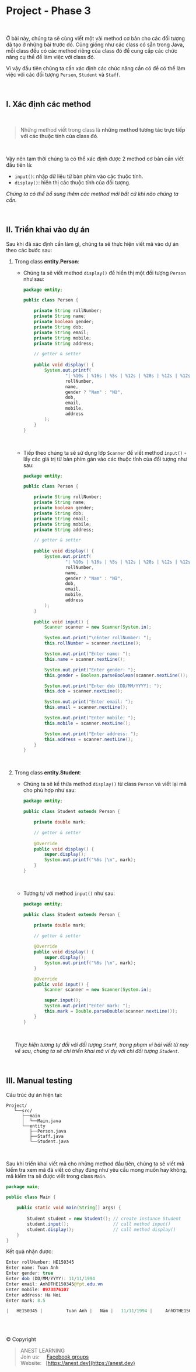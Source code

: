 # Project - Phase 3

<br />

Ở bài này, chúng ta sẽ cùng viết một vài method cơ bản cho các đối tượng đã tạo ở những bài trước đó. Cũng giống như các class có sẵn trong Java, mỗi class đều có các method riêng của class đó để cung cấp các chức năng cụ thể để làm việc với class đó.

Vì vậy đầu tiên chúng ta cần xác định các chức năng cần có để có thể làm việc với các đối tượng `Person`, `Student` và `Staff`.

<br />

## I. Xác định các method

<br />

> Những method viết trong class là **những method tương tác trực tiếp với các thuộc tính của class đó**.

<br />

Vậy nên tạm thời chúng ta có thể xác định được 2 method cơ bản cần viết đầu tiên là:
- `input()`: nhập dữ liệu từ bàn phím vào các thuộc tính.
- `display()`: hiển thị các thuộc tính của đối tượng.

*Chúng ta có thể bổ sung thêm các method mới bất cứ khi nào chúng ta cần.*

<br />

## II. Triển khai vào dự án

Sau khi đã xác định cần làm gì, chúng ta sẽ thực hiện viết mã vào dự án theo các bước sau:

1. Trong class **entity.Person**:
    - Chúng ta sẽ viết method `display()` để hiển thị một đối tượng `Person` như sau:

      ```java
      package entity;

      public class Person {

          private String rollNumber;
          private String name;
          private boolean gender;
          private String dob;
          private String email;
          private String mobile;
          private String address;

          // getter & setter
          
          public void display() {
              System.out.printf(
                      "| %10s | %16s | %5s | %12s | %28s | %12s | %12s |",
                      rollNumber,
                      name,
                      gender ? "Nam" : "Nữ",
                      dob,
                      email,
                      mobile,
                      address
              );
          }
      }
      ```

    <br />

    - Tiếp theo chúng ta sẽ sử dụng lớp `Scanner` để viết method `input()` - lấy các giá trị từ bàn phím gán vào các thuộc tính của đối tượng như sau:

      ```java
      package entity;

      public class Person {

          private String rollNumber;
          private String name;
          private boolean gender;
          private String dob;
          private String email;
          private String mobile;
          private String address;

          // getter & setter
          
          public void display() {
              System.out.printf(
                      "| %10s | %16s | %5s | %12s | %28s | %12s | %12s |",
                      rollNumber,
                      name,
                      gender ? "Nam" : "Nữ",
                      dob,
                      email,
                      mobile,
                      address
              );
          }
          
          public void input() {
              Scanner scanner = new Scanner(System.in);

              System.out.print("\nEnter rollNumber: ");
              this.rollNumber = scanner.nextLine();

              System.out.print("Enter name: ");
              this.name = scanner.nextLine();

              System.out.print("Enter gender: ");
              this.gender = Boolean.parseBoolean(scanner.nextLine());

              System.out.print("Enter dob (DD/MM/YYYY): ");
              this.dob = scanner.nextLine();

              System.out.print("Enter email: ");
              this.email = scanner.nextLine();

              System.out.print("Enter mobile: ");
              this.mobile = scanner.nextLine();

              System.out.print("Enter address: ");
              this.address = scanner.nextLine();
          }
      }
      ```

      <br />
    
2. Trong class **entity.Student**:
    - Chúng ta sẽ kế thừa method `display()` từ class `Person` và viết lại mã cho phù hợp như sau: 
    
      ```java
      package entity;

      public class Student extends Person {

          private double mark;

          // getter & setter
          
          @Override
          public void display() {
              super.display();
              System.out.printf("%6s |\n", mark);
          }
      }
      ```

      <br />
      
      
    - Tương tự với method `input()` như sau:
    
      ```java
      package entity;

      public class Student extends Person {

          private double mark;

          // getter & setter
          
          @Override
          public void display() {
              super.display();
              System.out.printf("%6s |\n", mark);
          }

          @Override
          public void input() {
              Scanner scanner = new Scanner(System.in);

              super.input();
              System.out.print("Enter mark: ");
              this.mark = Double.parseDouble(scanner.nextLine());
          }
      }
      ```
      
      <br />
      
    *Thực hiện tương tự đối với đối tượng `Staff`, trong phạm vi bài viết từ nay về sau, chúng ta sẽ chỉ triển khai mã ví dụ với chỉ đối tượng `Student`.*
    
<br />

## III. Manual testing

Cấu trúc dự án hiện tại:
```
Project/
   └──src/  
      ├──main
      │  └──Main.java
      └──entity 
         ├──Person.java
         ├──Staff.java
         └──Student.java
```

<br />

Sau khi triển khai viết mã cho những method đầu tiên, chúng ta sẽ viết mã kiểm tra xem mã đã viết có chạy đúng như yêu cầu mong muốn hay không, mã kiểm tra sẽ được viết trong class `Main`.

```java
package main;

public class Main {

    public static void main(String[] args) {
    
        Student student = new Student(); // create instance Student
        student.input();                 // call method input()
        student.display();               // call method display()
    }
}
```

Kết quả nhận được:

```java
Enter rollNumber: HE150345
Enter name: Tuan Anh
Enter gender: true
Enter dob (DD/MM/YYYY): 11/11/1994
Enter email: AnhDTHE150345@fpt.edu.vn
Enter mobile: 0973876107
Enter address: Ha Noi
Enter mark: 8.5

|   HE150345 |         Tuan Anh |   Nam |   11/11/1994 |     AnhDTHE150345@fpt.edu.vn |   0973876107 |       Ha Noi |   8.5 |
```

<br />

##  

© Copyright
> ANEST LEARNING  
> Join us: &nbsp;&nbsp;&nbsp; [Facebook groups](https://www.facebook.com/groups/anest.learning/)  
> Website: &nbsp; [https://anest.dev](https://anest.dev)  
